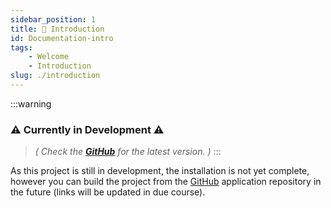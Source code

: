 ```yaml
---
sidebar_position: 1
title: 👋 Introduction
id: Documentation-intro
tags:
    - Welcome 
    - Introduction
slug: ./introduction
---
```

:::warning
### ⚠️ Currently in Development ⚠️
> *( Check the **[GitHub](https://github.com/waldo-vision)** for the latest version. )*
:::

As this project is still in development, the installation is not yet complete, however you can build the project from the [GitHub](https://github.com/waldo-vision) application repository in the future (links will be updated in due course).
